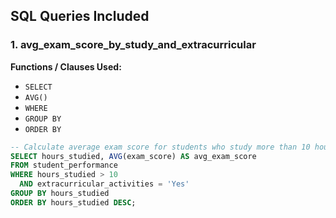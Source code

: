 

## SQL Queries Included

### 1. avg_exam_score_by_study_and_extracurricular
**Functions / Clauses Used:**  
- `SELECT`
- `AVG()`
- `WHERE`
- `GROUP BY`
- `ORDER BY`  

```sql
-- Calculate average exam score for students who study more than 10 hours and do extracurricular activities
SELECT hours_studied, AVG(exam_score) AS avg_exam_score
FROM student_performance
WHERE hours_studied > 10 
  AND extracurricular_activities = 'Yes'
GROUP BY hours_studied
ORDER BY hours_studied DESC;
